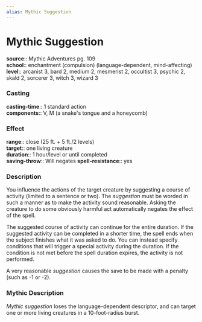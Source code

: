 ```yaml
---
alias: Mythic Suggestion
---
```


# Mythic Suggestion

**source**:: Mythic Adventures pg. 109  
**school**:: enchantment (compulsion) (language-dependent, mind-affecting)
**level**:: arcanist 3, bard 2, medium 2, mesmerist 2, occultist 3, psychic 2, skald 2, sorcerer 3, witch 3, wizard 3

### Casting 

**casting-time**:: 1 standard action  
**components**:: V, M (a snake's tongue and a honeycomb)

### Effect 

**range**:: close (25 ft. + 5 ft./2 levels)  
**target**:: one living creature  
**duration**:: 1 hour/level or until completed  
**saving-throw**:: Will negates
**spell-resistance**:: yes

### Description 

You influence the actions of the target creature by suggesting a course of activity (limited to a sentence or two). The *suggestion* must be worded in such a manner as to make the activity sound reasonable. Asking the creature to do some obviously harmful act automatically negates the effect of the spell.  
  
The suggested course of activity can continue for the entire duration. If the suggested activity can be completed in a shorter time, the spell ends when the subject finishes what it was asked to do. You can instead specify conditions that will trigger a special activity during the duration. If the condition is not met before the spell duration expires, the activity is not performed.  
  
A very reasonable *suggestion* causes the save to be made with a penalty (such as -1 or -2).

### Mythic Description

*Mythic suggestion* loses the language-dependent descriptor, and can target one or more living creatures in a 10-foot-radius burst.
